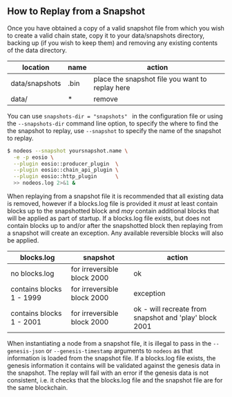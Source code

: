 ## How to Replay from a Snapshot

Once you have obtained a copy of a valid snapshot file from which you wish to create a valid chain state, copy it to your data/snapshots directory, backing up (if you wish to keep them) and removing any existing contents of the data directory.

location          | name                       |  action
----------------- | -------------------------- | ------------
data/snapshots    | <head block id in hex>.bin | place the snapshot file you want to replay here
data/             | *                          | remove

You can use `snapshots-dir = "snapshots" ` in the configuration file or using the `--snapshots-dir` command line option, to specify the where to find the the snapshot to replay, use `--snapshot` to specify the name of the snapshot to replay.

```sh
$ nodeos --snapshot yoursnapshot.name \
  -e -p eosio \
  --plugin eosio::producer_plugin  \
  --plugin eosio::chain_api_plugin \
  --plugin eosio::http_plugin      \
  >> nodeos.log 2>&1 &
```

When replaying from a snapshot file it is recommended that all existing data is removed, however if a blocks.log file is provided it *must* at least contain blocks up to the snapshotted block and *may* contain additional blocks that will be applied as part of startup.  If a blocks.log file exists, but does not contain blocks up to and/or after the snapshotted block then replaying from a snapshot will create an exception. Any available reversible blocks will also be applied.

blocks.log               | snapshot                    | action
------------------------ | --------------------------- | ------
no blocks.log            | for irreversible block 2000 | ok
contains blocks 1 - 1999 | for irreversible block 2000 | exception
contains blocks 1 - 2001 | for irreversible block 2000 | ok - will recreate from snapshot and 'play' block 2001

When instantiating a node from a snapshot file, it is illegal to pass in the `--genesis-json` or `--genesis-timestamp` arguments to `nodeos` as that information is loaded from the snapshot file. If a blocks.log file exists, the genesis information it contains will be validated against the genesis data in the snapshot.  The replay will fail with an error if the genesis data is not consistent, i.e. it checks that the blocks.log file and the snapshot file are for the same blockchain.
